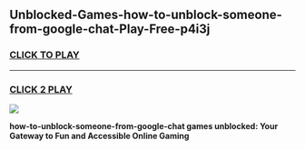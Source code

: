 
## Unblocked-Games-how-to-unblock-someone-from-google-chat-Play-Free-p4i3j
<h3>
<a href="https://premium76.site?title=how-to-unblock-someone-from-google-chat&ref=23A">CLICK TO PLAY</a></h3>
<hr>

<h3>
<a href="https://premium76.site?title=how-to-unblock-someone-from-google-chat&ref=23A">CLICK 2 PLAY</a>
  
</h3>

<a href="https://premium76.site?title=how-to-unblock-someone-from-google-chat&ref=23A"><img src="https://clearcache.store/games.png"></a>


**how-to-unblock-someone-from-google-chat games unblocked: Your Gateway to Fun and Accessible Online Gaming**
